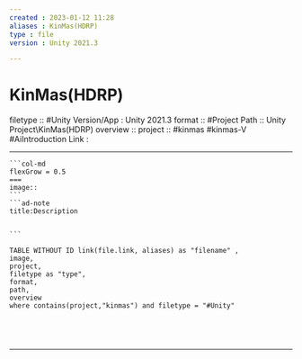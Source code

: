 ```yaml
---
created : 2023-01-12 11:28
aliases : KinMas(HDRP)
type : file
version : Unity 2021.3

---
```


# KinMas(HDRP)

filetype :: #Unity
Version/App : Unity 2021.3
format :: #Project
Path :: Unity Project\KinMas(HDRP)
overview ::
project :: #kinmas #kinmas-V #AiIntroduction 
Link :

---
`````col
```col-md
flexGrow = 0.5
===
image::
```
```ad-note
title:Description


```

`````


```dataview 
TABLE WITHOUT ID link(file.link, aliases) as "filename" , 
image,
project,
filetype as "type",
format,
path,
overview
where contains(project,"kinmas") and filetype = "#Unity"





```





---

